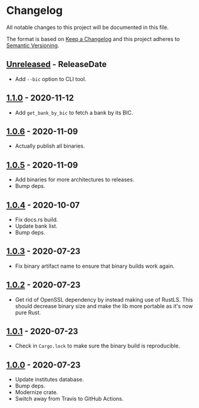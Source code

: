 # Changelog

All notable changes to this project will be documented in this file.

The format is based on [Keep a Changelog](http://keepachangelog.com/)
and this project adheres to [Semantic Versioning](http://semver.org/).

<!-- next-header -->

## [Unreleased] - ReleaseDate
- Add `--bic` option to CLI tool.

## [1.1.0] - 2020-11-12
- Add `get_bank_by_bic` to fetch a bank by its BIC.

## [1.0.6] - 2020-11-09
- Actually publish all binaries.

## [1.0.5] - 2020-11-09
- Add binaries for more architectures to releases.
- Bump deps.

## [1.0.4] - 2020-10-07
- Fix docs.rs build.
- Update bank list.
- Bump deps.

## [1.0.3] - 2020-07-23
- Fix binary artifact name to ensure that binary builds work again.

## [1.0.2] - 2020-07-23
- Get rid of OpenSSL dependency by instead making use of RustLS.
  This should decrease binary size and make the lib more portable as it's now pure Rust.

## [1.0.1] - 2020-07-23
- Check in `Cargo.lock` to make sure the binary build is reproducible.

## [1.0.0] - 2020-07-23
- Update institutes database.
- Bump deps.
- Modernize crate.
- Switch away from Travis to GitHub Actions.

<!-- next-url -->
[Unreleased]: https://github.com/svenstaro/fints-institute-db/compare/v1.1.0...HEAD
[1.1.0]: https://github.com/svenstaro/fints-institute-db/compare/v1.0.6...v1.1.0
[1.0.6]: https://github.com/svenstaro/fints-institute-db/compare/v1.0.5...v1.0.6
[1.0.5]: https://github.com/svenstaro/fints-institute-db/compare/v1.0.4...v1.0.5
[1.0.4]: https://github.com/svenstaro/fints-institute-db/compare/v1.0.3...v1.0.4
[1.0.3]: https://github.com/svenstaro/fints-institute-db/compare/v1.0.2...v1.0.3
[1.0.2]: https://github.com/svenstaro/fints-institute-db/compare/v1.0.1...v1.0.2
[1.0.1]: https://github.com/svenstaro/fints-institute-db/compare/v1.0.0...v1.0.1
[1.0.0]: https://github.com/svenstaro/miniserve/compare/0.4.0...v1.0.0
